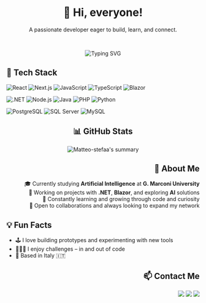 <h1 align="center">👋 Hi, everyone!</h1>
<p align="center">A passionate developer eager to build, learn, and connect.</p>

<br />

<p align="center">
  <img src="https://readme-typing-svg.herokuapp.com?font=Fira+Code&size=22&duration=3000&pause=1000&center=true&width=435&lines=Welcome+to+my+profile!;You'll+find+code+and+passion...;Let's+build+something+great!" alt="Typing SVG" />
</p>

## 🚀 Tech Stack
![React](https://img.shields.io/badge/-React-05122A?style=flat&logo=react)
![Next.js](https://img.shields.io/badge/-Next.js-05122A?style=flat&logo=next.js)
![JavaScript](https://img.shields.io/badge/-JavaScript-05122A?style=flat&logo=javascript)
![TypeScript](https://img.shields.io/badge/-TypeScript-05122A?style=flat&logo=typescript)
![Blazor](https://img.shields.io/badge/-Blazor-05122A?style=flat&logo=blazor)

![.NET](https://img.shields.io/badge/-.NET-05122A?style=flat&logo=dotnet)
![Node.js](https://img.shields.io/badge/-Node.js-05122A?style=flat&logo=node.js)
![Java](https://img.shields.io/badge/-Java-05122A?style=flat&logo=java&logoColor=orange)
![PHP](https://img.shields.io/badge/-PHP-05122A?style=flat&logo=php)
![Python](https://img.shields.io/badge/-Python-05122A?style=flat&logo=python)

![PostgreSQL](https://img.shields.io/badge/-PostgreSQL-05122A?style=flat&logo=postgresql)
![SQL Server](https://img.shields.io/badge/-SQL%20Server-05122A?style=flat&logo=microsoft-sql-server)
![MySQL](https://img.shields.io/badge/-MySQL-05122A?style=flat&logo=mysql)

<div align="center">

  ## 📊 GitHub Stats

  ![Matteo-stefaa's summary](https://github-profile-summary-cards.vercel.app/api/cards/profile-details?username=Matteo-stefaa&theme=github_dark)
</div>

<div align="right">

  ## 🧠 About Me

  🎓 Currently studying **Artificial Intelligence** at **G. Marconi University**  
  💼 Working on projects with **.NET**, **Blazor**, and exploring **AI** solutions  
  🌱 Constantly learning and growing through code and curiosity  
  🤝 Open to collaborations and always looking to expand my network
</div>

## 💡 Fun Facts

- 🕹️ I love building prototypes and experimenting with new tools  
- 🧗🏻‍♂️ I enjoy challenges – in and out of code  
- 📍 Based in Italy 🇮🇹  


<div align="right">

  ## 📫 Contact Me

  <p >
    <a href="mailto:matteo.stefani0101@gmail.com"><img src="https://img.shields.io/badge/-Email-333333?style=flat&logo=gmail&logoColor=white"/></a>
    <a href="https://www.linkedin.com/in/matteo-stefani-78aa4b17b/"><img src="https://img.shields.io/badge/-LinkedIn-0077B5?style=flat&logo=linkedin&logoColor=white"/></a>
    <a href="https://matteostefani.vercel.app/">
      <img src="https://img.shields.io/badge/-Website-000000?style=flat&logo=globe&logoColor=white"/>
    </a>
  </p>
</div>
